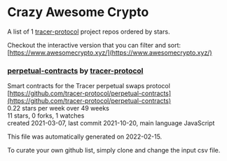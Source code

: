 # Crazy Awesome Crypto
A list of 1 [tracer-protocol](https://github.com/tracer-protocol) project repos ordered by stars.  

Checkout the interactive version that you can filter and sort: 
[https://www.awesomecrypto.xyz/](https://www.awesomecrypto.xyz/)  


### [perpetual-contracts](https://github.com/tracer-protocol/perpetual-contracts) by [tracer-protocol](https://github.com/tracer-protocol)  
Smart contracts for the Tracer perpetual swaps protocol  
[https://github.com/tracer-protocol/perpetual-contracts](https://github.com/tracer-protocol/perpetual-contracts)  
0.22 stars per week over 49 weeks  
11 stars, 0 forks, 1 watches  
created 2021-03-07, last commit 2021-10-20, main language JavaScript  


This file was automatically generated on 2022-02-15.  

To curate your own github list, simply clone and change the input csv file.  